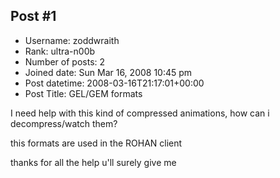 ## Post #1
- Username: zoddwraith
- Rank: ultra-n00b
- Number of posts: 2
- Joined date: Sun Mar 16, 2008 10:45 pm
- Post datetime: 2008-03-16T21:17:01+00:00
- Post Title: GEL/GEM formats

I need help with this kind of compressed animations, how can i decompress/watch them?

this formats are used in the ROHAN client

thanks for all the help u'll surely give me
